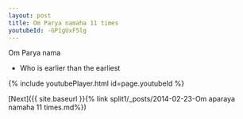 ```yaml
---
layout: post
title: Om Parya namaha 11 times
youtubeId: -GP1gUxF5lg
---
```

 
 
Om Parya nama 
 
 -  Who is earlier than the earliest 
 
  
 
  
 
 
 
 
 
 


{% include youtubePlayer.html id=page.youtubeId %}
 
[Next]({{ site.baseurl }}{% link  split1/_posts/2014-02-23-Om aparaya namaha 11 times.md%})
 
